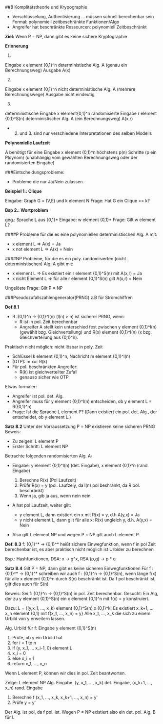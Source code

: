 ##8 Komplitätstheorie und Krypographie
* Verschlüsselung, Authentisierung ... müssen schnell berechenbar sein
  Formal: polynomiell zeitbeschränkte Funktionen/Algo
* Angreifer hat beschränkte Ressourcen: polynomiell Zeitbeschränkt

**Ziel:**
Wenn P = NP, dann gibt es keine sichere Kryptographie

**Erinnerung**

1.
Eingabe x element {0,1}^n
deterministische Alg. A (genau ein Berechnungsweg)
Ausgabe A(x)

2.
Eingabe x element {0,1}^n
nicht deterministische Alg. A (mehrere Berechnungswege)
Ausgabe nicht eindeutig

3.
deterministische Eingabe x element{0,1}^n
randomisierte Eingabe r element {0,1}^S(n)
deterministischer Alg. A (ein Berechnungsweg)
A(x,r)

* 2. und 3. sind nur verschiedene Interpretationen des selben Modells

**Polynomielle Laufzeit**

A benötigt für eine Eingabe x element {0,1}^n höchstens p(n) Schritte (p ein Ploynom)
(unabhängig vom gewählten Berechnungsweg oder der randomisierten Eingabe)

###Eintscheidungsprobleme:
* Probleme die nur Ja/Nein zulassen.

**Beispiel 1.: Clique**

Eingabe: Graph G = (V,E)  und k element N
Frage: Hat G ein Clique >= k?

**Bsp 2.: Wortproblem**

geg.: Sprache L aus {0,1}*
Eingabe: w element {0,1}*
Frage: Gilt w element L?

####P
Probleme für die es eine polynomiellen deterministischen Alg. A mit:
* x element L => A(x) = Ja
* x not element L => A(x) = Nein

####NP
Probleme, für die es ein poly. randomisierten (nicht deterministischen) Alg.
A gibt mit:
* x element L => Es existiert ein r element {0,1}^S(n) mit A(x,r) = Ja
* x nicht Element L => für alle r element {0,1}^S(n) gilt A(x,r) = Nein

Ungelöste Frage: Gilt P = NP

###Pseudozufallszahlengenerator(PRNG)
z.B für Stromchiffren

**Def.8.1**
* R :{0,1}^n -> {0,1}^l(n) (l(n) > n) ist sicherer PRNG, wenn:
  - R ist in pol. Zeit berechenbar
  - Angreifer A stellt kein unterschied fest zwischen
    y element {0,1}^l(n) (gewählt bzg. Gleichverteilung) und
    R(x) element {0,1}^l(n) (x bzg. Gleichverteilung aus {0,1}^n).

Praktisch nicht möglich: nicht lösbar in poly. Zeit
* Schlüssel k element {0,1}^n, Nachricht m element {0,1}^l(n)
* (OTP): m xor R(k)
* Für pol. beschränkten Angreifer:
  - R(k) ist gleichverteilter Zufall
  - genauso sicher wie OTP

Etwas formaler:
* Angreifer ist pol. det. Alg.
* Angreifer muss für y element {0,1}^l(n) entscheiden, ob y element L =
  R({0,1}^n)
* Frage: Ist die Sprache L element P? (Dann existiert ein pol. det. Alg., der
  entscheidet, ob y element L.)

**Satz 8.2**
Unter der Vorraussetzung P = NP existieren keine sicheren PRNG
Beweis:
* Zu zeigen: L element P
* Erster Schritt: L element NP

Betrachte folgenden randomisierten Alg. A:
* Eingabe: y element {0,1}^l(n) (det. Eingabe), x element {0,1}^n (rand.
  Eingabe)
  1. Berechne R(x) (Pol Laufzeit)
  2. Prüfe R(x) = y (pol. Laufzeiy, da l(n) pol beshränkt, da R pol. beschränkt)
  3. Wenn ja, gib ja aus, wenn nein nein

* A hat pol Laufzeit, weiter gilt:
  - y element L, dann existiert ein x mit R(x) = y, d.h A(y,x) = Ja
  - y nicht element L, dann gilt für alle x: R(x) ungleich y, d.h. A(y,x) =
    Nein
* Also gilt L element NP und wegen P = NP gilt auch L element P.

**Def. 8.3**
f: {0,1}^* -> {0,1}^* heißt sichere Einwegfunktion, wenn f in pol Zeit
berechenbar ist, es aber praktisch nicht möglich ist Urbider zu berechnen

Bsp.: Hashfunktionen, DSA: x -> g^x, RSA (p,g) -> p * q

**Satz 8.4**
Gilt P = NP, dann gibt es keine sicheren Einwegfunktionen
Für f : {0,1}^* -> {0,1}^* schreiben wir auch f : {0,1}^n -> {0,1}^S(n), wenn
länge f(x) für alle x element {0,1}^n durch S(n) beschränkt ist.
Da f pol beschränkt ist, gilt dies auch für S(n)

Beweis: Sei f: {0,1}^n -> {0,1}^S(n) in pol. Zeit berechenbar.
Gesucht: Ein Alg, der zu y element {0,1}^S(n) ein x element {0,1}^n mit f(x) =
y konstruiert.

Dazu: L = {(y,x_1, ..., x_k) element {0,1}^S(n) x {0,1}^k; Es existiert x_k+1,
... x_n element {0,1} mit f(x_1, ..., x_n) = y}
Alle x_1, ..., x_k die sich zu einem Urbild von y erweitern lassen.

Alg. Urbild für f: Eingabe y element {0,1}^S(n)
1. Prüfe, ob y ein Urbild hat
2. for i = 1 to n
3. if (y, x_1, ... x_i-1, 0) element L
4. x_i = 0
5. else x_i = 1
6. return x_1, ..., x_n

Wenn L element P, können wir dies in pol. Zeit beantworten.

Zeige: L element NP
Alg. Eingabe: (y, x_1, ..., x_k) det. Eingabe, (x_k+1, ..., x_n) rand. Eingabe
1. Berechne f (x_1, ..., x_k, x_k+1, ..., x_n) = y'
2. Prüfe y = y'

Der Alg. ist pol, da f pol. ist. Wegen P = NP existiert also ein det. pol. Alg.
B für L
